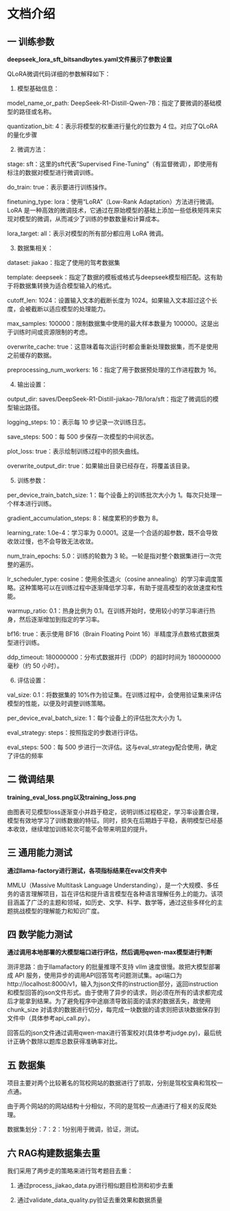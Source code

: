 # 文档介绍

## 一 训练参数

**deepseek_lora_sft_bitsandbytes.yaml文件展示了参数设置**

QLoRA微调代码详细的参数解释如下：

1. 模型基础信息：

model_name_or_path: DeepSeek-R1-Distill-Qwen-7B：指定了要微调的基础模型的路径或名称。

quantization_bit: 4：表示将模型的权重进行量化的位数为 4 位。对应了QLoRA的量化步骤

2. 微调方法：

stage: sft：这里的sft代表“Supervised Fine-Tuning”（有监督微调），即使用有标注的数据对模型进行微调训练。

do_train: true：表示要进行训练操作。

finetuning_type: lora：使用“LoRA”（Low-Rank Adaptation）方法进行微调。LoRA 是一种高效的微调技术，它通过在原始模型的基础上添加一些低秩矩阵来实现对模型的微调，从而减少了训练的参数数量和计算成本。

lora_target: all：表示对模型的所有部分都应用 LoRA 微调。

3. 数据集相关：

dataset: jiakao：指定了使用的驾考数据集

template: deepseek：指定了数据的模板或格式与deepseek模型相匹配。这有助于将数据集转换为适合模型输入的格式。

cutoff_len: 1024：设置输入文本的截断长度为 1024。如果输入文本超过这个长度，会被截断以适应模型的处理能力。

max_samples: 100000：限制数据集中使用的最大样本数量为 100000。这是出于训练时间或资源限制的考虑。

overwrite_cache: true：这意味着每次运行时都会重新处理数据集，而不是使用之前缓存的数据。

preprocessing_num_workers: 16：指定了用于数据预处理的工作进程数为 16。

4. 输出设置：

output_dir: saves/DeepSeek-R1-Distill-jiakao-7B/lora/sft：指定了微调后的模型输出路径。

logging_steps: 10：表示每 10 步记录一次训练日志。

save_steps: 500：每 500 步保存一次模型的中间状态。

plot_loss: true：表示绘制训练过程中的损失曲线。

overwrite_output_dir: true：如果输出目录已经存在，将覆盖该目录。

5. 训练参数：

per_device_train_batch_size: 1：每个设备上的训练批次大小为 1。每次只处理一个样本进行训练。

gradient_accumulation_steps: 8：梯度累积的步数为 8。

learning_rate: 1.0e-4：学习率为 0.0001。这是一个合适的超参数，既不会导致收敛过慢，也不会导致无法收敛。

num_train_epochs: 5.0：训练的轮数为 3 轮。一轮是指对整个数据集进行一次完整的遍历。

lr_scheduler_type: cosine：使用余弦退火（cosine annealing）的学习率调度策略。这种策略可以在训练过程中逐渐降低学习率，有助于提高模型的收敛速度和性能。

warmup_ratio: 0.1：热身比例为 0.1。在训练开始时，使用较小的学习率进行热身，然后逐渐增加到指定的学习率。

bf16: true：表示使用 BF16（Brain Floating Point 16）半精度浮点数格式数据类型进行训练。

ddp_timeout: 180000000：分布式数据并行（DDP）的超时时间为 180000000 毫秒（约 50 小时）。

6. 评估设置：

val_size: 0.1：将数据集的 10%作为验证集。在训练过程中，会使用验证集来评估模型的性能，以便及时调整训练策略。

per_device_eval_batch_size: 1：每个设备上的评估批次大小为 1。

eval_strategy: steps：按照指定的步数进行评估。

eval_steps: 500：每 500 步进行一次评估。这与eval_strategy配合使用，确定了评估的频率



## 二 微调结果

**training_eval_loss.png以及training_loss.png**

由图表可见模型loss逐渐变小并趋于稳定，说明训练过程稳定，学习率设置合理，模型有效地学习了训练数据的特征。同时，损失在后期趋于平稳，表明模型已经基本收敛，继续增加训练轮次可能不会带来明显的提升。



## 三 通用能力测试

**通过llama-factory进行测试，各项指标结果在eval文件夹中**

MMLU（Massive Multitask Language Understanding），是一个大规模、多任务的语言理解项目，旨在评估和提升语言模型在各种语言理解任务上的能力。该项目涵盖了广泛的主题和领域，如历史、文学、科学、数学等，通过这些多样化的主题挑战模型的理解能力和知识广度。



## 四 数学能力测试

**通过调用本地部署的大模型端口进行评估，然后调用qwen-max模型进行判断**

测评思路：由于llamafactory 的批量推理不支持 vllm 速度很慢。故把大模型部署成 API 服务，使用异步的调用API回答驾考问题测试集。api端口为http://localhost:8000/v1，输入为json文件的instruction部分，返回instruction和模型回答的json文件形式。由于使用了异步的请求，则必须在所有的请求都完成后才能拿到结果。为了避免程序中途崩溃导致前面的请求的数据丢失，故使用 chunk_size 对请求的数据进行切分，每完成一块数据的请求则把该块数据保存到文件中（具体参考api_call.py）。

回答后的json文件通过调用qwen-max进行答案校对(具体参考judge.py)，最后统计正确个数除以题库总数获得准确率对比。



## 五 数据集

项目主要对两个比较著名的驾校网站的数据进行了抓取，分别是驾校宝典和驾校一点通。

由于两个网站的的网站结构十分相似，不同的是驾校一点通进行了相关的反爬处理。

数据集划分：7：2：1分别用于微调，验证，测试。



## 六 RAG构建数据集去重

我们采用了两步走的策略来进行驾考题目去重：

1. 通过process_jiakao_data.py进行相似题目检测和初步去重

1. 通过validate_data_quality.py验证去重效果和数据质量

